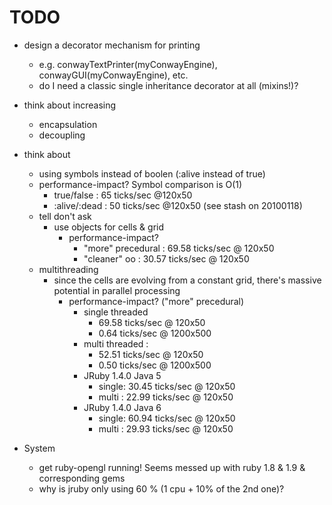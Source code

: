 # TODO #

* design a decorator mechanism for printing
  * e.g. conwayTextPrinter(myConwayEngine), conwayGUI(myConwayEngine), etc.
  * do I need a classic single inheritance decorator at all (mixins!)?
* think about increasing
  * encapsulation
  * decoupling
* think about
    * using symbols instead of boolen (:alive instead of true)
    * performance-impact? Symbol comparison is O(1)
        * true/false   : 65 ticks/sec @120x50
        * :alive/:dead : 50 ticks/sec @120x50 (see stash on 20100118)
    * tell don't ask
        * use objects for cells & grid
            * performance-impact?
                * "more" precedural : 69.58 ticks/sec @ 120x50
                * "cleaner" oo      : 30.57 ticks/sec @ 120x50
   * multithreading
        * since the cells are evolving from a constant grid, there's massive potential in parallel processing
            * performance-impact? ("more" precedural)
                * single threaded
                    * 69.58 ticks/sec @ 120x50
                    *  0.64 ticks/sec @ 1200x500
                * multi threaded  :
                    * 52.51 ticks/sec @ 120x50
                    *  0.50 ticks/sec @ 1200x500
                * JRuby 1.4.0 Java 5
                    * single: 30.45 ticks/sec @ 120x50
                    * multi : 22.99 ticks/sec @ 120x50
                * JRuby 1.4.0 Java 6
                    * single: 60.94 ticks/sec @ 120x50
                    * multi : 29.93 ticks/sec @ 120x50    
                    
                    
                    
* System
  * get ruby-opengl running! Seems messed up with ruby 1.8 & 1.9 & corresponding gems
  * why is jruby only using 60 % (1 cpu + 10% of the 2nd one)?
         